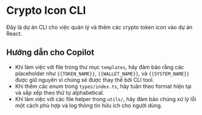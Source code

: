 <!-- Use this file to provide workspace-specific custom instructions to Copilot. For more details, visit https://code.visualstudio.com/docs/copilot/copilot-customization#_use-a-githubcopilotinstructionsmd-file -->

# Crypto Icon CLI

Đây là dự án CLI cho việc quản lý và thêm các crypto token icon vào dự án React.

## Hướng dẫn cho Copilot

-   Khi làm việc với file trong thư mục `templates`, hãy đảm bảo rằng các placeholder như `{{TOKEN_NAME}}`, `{{WALLET_NAME}}`, và `{{SYSTEM_NAME}}` được giữ nguyên vì chúng sẽ được thay thế bởi CLI tool.
-   Khi thêm các enum trong `types/index.ts`, hãy tuân theo format hiện tại và sắp xếp theo thứ tự alphabetical.
-   Khi làm việc với các file helper trong `utils/`, hãy đảm bảo chúng xử lý lỗi một cách phù hợp và log thông tin hữu ích cho người dùng.
